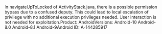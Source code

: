 In navigateUpToLocked of ActivityStack.java, there is a possible permission bypass due to a confused deputy. This could lead to local escalation of privilege with no additional execution privileges needed. User interaction is not needed for exploitation.Product: AndroidVersions: Android-10 Android-8.0 Android-8.1 Android-9Android ID: A-144285917